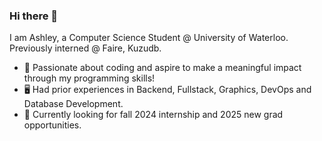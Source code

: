 ### Hi there 👋 

 I am Ashley, a Computer Science Student @ University of Waterloo. Previously interned @ Faire, Kuzudb.

  - 🔭 Passionate about coding and aspire to make a meaningful impact through my programming skills!
  - 🖥️ Had prior experiences in Backend, Fullstack, Graphics, DevOps and Database Development.
  - 🌱 Currently looking for fall 2024 internship and 2025 new grad opportunities.

<!--
**Ashleyhx/Ashleyhx** is a ✨ _special_ ✨ repository because its `README.md` (this file) appears on your GitHub profile.

Here are some ideas to get you started:

- 🔭 I’m currently working on ...
- 🌱 I’m currently learning ...
- 👯 I’m looking to collaborate on ...
- 🤔 I’m looking for help with ...
- 💬 Ask me about ...
- 📫 How to reach me: ...
- 😄 Pronouns: ...
- ⚡ Fun fact: ...
-->
